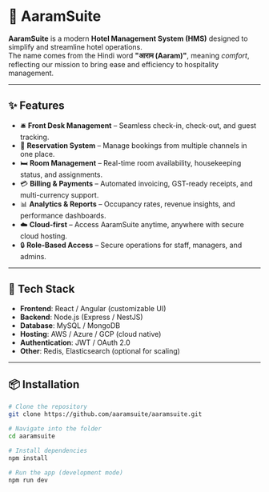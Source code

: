 # 🏨 AaramSuite

**AaramSuite** is a modern **Hotel Management System (HMS)** designed to simplify and streamline hotel operations.  
The name comes from the Hindi word **"आराम (Aaram)"**, meaning *comfort*, reflecting our mission to bring ease and efficiency to hospitality management.

---

## ✨ Features

- 🛎️ **Front Desk Management** – Seamless check-in, check-out, and guest tracking.  
- 📅 **Reservation System** – Manage bookings from multiple channels in one place.  
- 🛏️ **Room Management** – Real-time room availability, housekeeping status, and assignments.  
- 💳 **Billing & Payments** – Automated invoicing, GST-ready receipts, and multi-currency support.  
- 📊 **Analytics & Reports** – Occupancy rates, revenue insights, and performance dashboards.  
- ☁️ **Cloud-first** – Access AaramSuite anytime, anywhere with secure cloud hosting.  
- 🔒 **Role-Based Access** – Secure operations for staff, managers, and admins.  

---

## 🚀 Tech Stack

- **Frontend**: React / Angular (customizable UI)  
- **Backend**: Node.js (Express / NestJS)  
- **Database**: MySQL / MongoDB  
- **Hosting**: AWS / Azure / GCP (cloud native)  
- **Authentication**: JWT / OAuth 2.0  
- **Other**: Redis, Elasticsearch (optional for scaling)  

---

## 📦 Installation

```bash
# Clone the repository
git clone https://github.com/aaramsuite/aaramsuite.git

# Navigate into the folder
cd aaramsuite

# Install dependencies
npm install

# Run the app (development mode)
npm run dev
